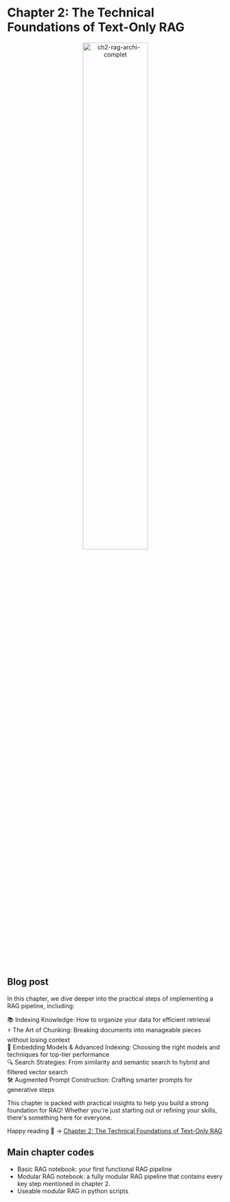 # Chapter 2: The Technical Foundations of Text-Only RAG

<div align="center">
  <img src="https://github.com/user-attachments/assets/1062e971-0f5f-45c6-b20f-3dbd66751c28" width="55%" alt="ch2-rag-archi-complet">
</div>

## Blog post
In this chapter, we dive deeper into the practical steps of implementing a RAG pipeline, including:

📚 Indexing Knowledge: How to organize your data for efficient retrieval  <br>
⚡️ The Art of Chunking: Breaking documents into manageable pieces without losing context  <br>
🧠 Embedding Models & Advanced Indexing: Choosing the right models and techniques for top-tier performance  <br>
🔍 Search Strategies: From similarity and semantic search to hybrid and filtered vector search  <br>
🛠 Augmented Prompt Construction: Crafting smarter prompts for generative steps  <br>

This chapter is packed with practical insights to help you build a strong foundation for RAG! Whether you're just starting out or refining your skills, there's something here for everyone.

Happy reading 🤗 ->  [Chapter 2: The Technical Foundations of Text-Only RAG](https://medium.com/@marcharaoui/chapter-2-the-technical-foundations-of-text-only-rag-3e462eb5307e)

## Main chapter codes
- Basic RAG notebook: your first functional RAG pipeline
- Modular RAG notebook: a fully modular RAG pipeline that contains every key step mentioned in chapter 2.
- Useable modular RAG in python scripts 
